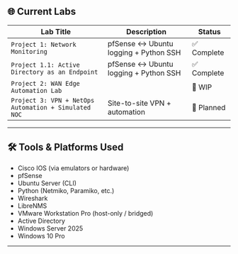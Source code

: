 ## 🌐 Current Labs

| Lab Title                 | Description                                  | Status   |
|--------------------------|----------------------------------------------|----------|
| `Project 1: Network Monitoring`          | pfSense ↔ Ubuntu logging + Python SSH        | ✅ Complete   |
| `Project 1.1: Active Directory as an Endpoint`          | pfSense ↔ Ubuntu logging + Python SSH        | ✅ Complete   |
| `Project 2: WAN Edge Automation Lab`   |        | 🧩 WIP    |
| `Project 3: VPN + NetOps Automation + Simulated NOC`   | Site-to-site VPN + automation                | 🧪 Planned |
---

## 🛠️ Tools & Platforms Used

- Cisco IOS (via emulators or hardware)
- pfSense
- Ubuntu Server (CLI)
- Python (Netmiko, Paramiko, etc.)
- Wireshark
- LibreNMS
- VMware Workstation Pro (host-only / bridged)
- Active Directory
- Windows Server 2025
- Windows 10 Pro

---
